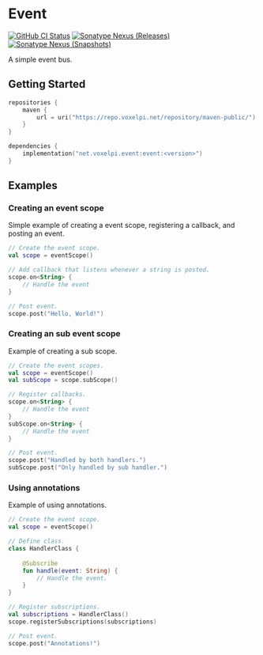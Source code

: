# Event

[![GitHub CI Status](https://img.shields.io/github/actions/workflow/status/voxelpi/event/ci.yml?branch=main&label=CI&style=for-the-badge)]()
[![Sonatype Nexus (Releases)](https://img.shields.io/nexus/r/net.voxelpi.event/event?server=https%3A%2F%2Frepo.voxelpi.net&nexusVersion=3&style=for-the-badge&label=stable&color=blue)]()
[![Sonatype Nexus (Snapshots)](https://img.shields.io/nexus/s/net.voxelpi.event/event?server=https%3A%2F%2Frepo.voxelpi.net&nexusVersion=3&style=for-the-badge&label=dev)]()

A simple event bus.

## Getting Started

```kotlin
repositories {
    maven {
        url = uri("https://repo.voxelpi.net/repository/maven-public/")
    }
}

dependencies {
    implementation("net.voxelpi.event:event:<version>")
}
```

## Examples

### Creating an event scope

Simple example of creating a event scope, registering a callback, 
and posting an event.

```kotlin
// Create the event scope.
val scope = eventScope()

// Add callback that listens whenever a string is posted.
scope.on<String> {
    // Handle the event
}

// Post event.
scope.post("Hello, World!")

```

### Creating an sub event scope

Example of creating a sub scope.

```kotlin
// Create the event scopes.
val scope = eventScope()
val subScope = scope.subScope()

// Register callbacks.
scope.on<String> {
    // Handle the event
}
subScope.on<String> {
    // Handle the event
}

// Post event.
scope.post("Handled by both handlers.")
subScope.post("Only handled by sub handler.")

```

### Using annotations

Example of using annotations.

```kotlin
// Create the event scope.
val scope = eventScope()

// Define class.
class HandlerClass {
    
    @Subscribe
    fun handle(event: String) {
        // Handle the event.
    }
}

// Register subscriptions.
val subscriptions = HandlerClass()
scope.registerSubscriptions(subscriptions)

// Post event.
scope.post("Annotations!")

```
